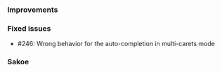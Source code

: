 
### Improvements ###

### Fixed issues ###

- \#246: Wrong behavior for the auto-completion in multi-carets mode 

### Sakoe ###

